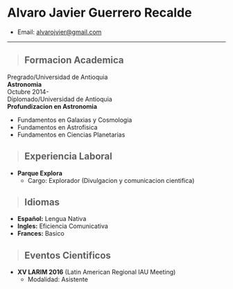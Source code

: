 # Alvaro Javier Guerrero Recalde
* Email: [alvarojvier@gmail.com](malito:alvarojvier@gmail.com)
***
> ## Formacion Academica  
Pregrado/Universidad de Antioquia    
**Astronomia**  
Octubre 2014-  
Diplomado/Universidad de Antioquia  
**Profundizacion en Astronomia**
* Fundamentos en Galaxias y Cosmologia
* Fundamentos en Astrofisica
* Fundamentos en Ciencias Planetarias

> ## Experiencia Laboral
* **Parque Explora**   
  * Cargo: Explorador (Divulgacion y comunicacion cientifica)

> ## Idiomas
* **Español:** Lengua Nativa
* **Ingles:** Eficiencia Comunicativa
* **Frances:** Basico

> ## Eventos Cientificos
* **XV LARIM 2016** (Latin American Regional IAU Meeting)
  * Modalidad: Asistente
